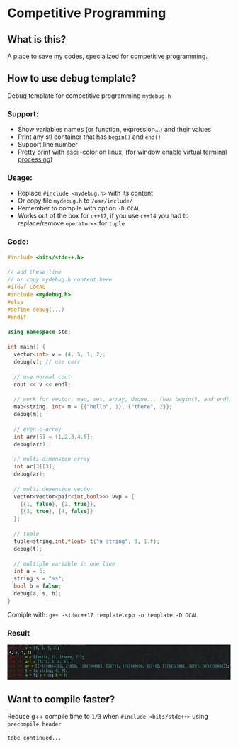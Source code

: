 # Competitive Programming

## What is this?
A place to save my codes, specialized for competitive programming.

## How to use debug template?
Debug template for competitive programming `mydebug.h`

### Support: 
  - Show variables names (or function, expression...) and their values
  - Print any stl container that has `begin()` and `end()`
  - Support line number
  - Pretty print with ascii-color on linux, (for window [enable virtual terminal processing](https://superuser.com/a/1300251))

### Usage:
  - Replace `#include <mydebug.h>` with its content
  - Or copy file `mydebug.h` to `/usr/include/`
  - Remember to compile with option `-DLOCAL`
  - Works out of the box for `c++17`, if you use `c++14` you had to replace/remove `operator<<` for `tuple`

### Code:

``` cpp
#include <bits/stdc++.h>

// add these line
// or copy mydebug.h content here
#ifdef LOCAL
#include <mydebug.h>
#else
#define debug(...)
#endif

using namespace std;

int main() {
  vector<int> v = {4, 5, 1, 2};
  debug(v); // use cerr

  // use normal cout
  cout << v << endl;

  // work for vector, map, set, array, deque... (has begin(), and end())
  map<string, int> m = {{"hello", 1}, {"there", 2}};
  debug(m);

  // even c-array
  int arr[5] = {1,2,3,4,5};
  debug(arr);

  // multi dimension array
  int ar[3][3];
  debug(ar);

  // multi demension vector
  vector<vector<pair<int,bool>>> vvp = {
    {{1, false}, {2, true}},
    {{3, true}, {4, false}}
  };

  // tuple
  tuple<string,int,float> t{"a string", 0, 1.f};
  debug(t);

  // multiple variable in one line
  int a = 5;
  string s = "ss";
  bool b = false;
  debug(a, s, b);
}
```

Comiple with: `g++ -std=c++17 template.cpp -o template -DLOCAL`

### Result
![result](./media/code1.png)

## Want to compile faster?
Reduce g++ compile time to `1/3` when `#include <bits/stdc++>` using `precompile header`

`tobe continued...`
